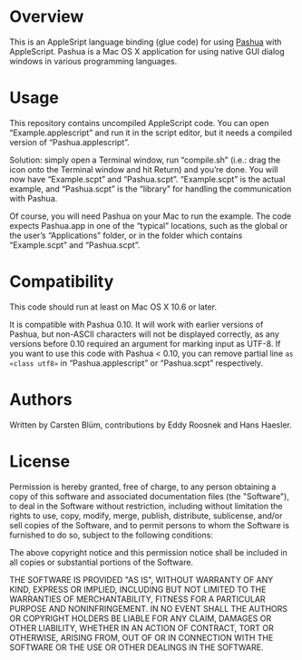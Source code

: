 Overview
===========
This is an AppleSript language binding (glue code) for using [Pashua](http://www.bluem.net/jump/pashua) with AppleScript. Pashua is a Mac OS X application for using native GUI dialog windows in various programming languages.


Usage
======
This repository contains uncompiled AppleScript code. You can open “Example.applescript” and run it in the script editor, but it needs a compiled version of “Pashua.applescript”.

Solution: simply open a Terminal window, run “compile.sh” (i.e.: drag the icon onto the Terminal window and hit Return) and you’re done. You will now have “Example.scpt” and “Pashua.scpt”. “Example.scpt” is the actual example, and “Pashua.scpt” is the “library” for handling the communication with Pashua.

Of course, you will need Pashua on your Mac to run the example. The code expects Pashua.app in one of the “typical” locations, such as the global or the user’s “Applications” folder, or in the folder which contains “Example.scpt” and
“Pashua.scpt”.


Compatibility
=============
This code should run at least on Mac OS X 10.6 or later.

It is compatible with Pashua 0.10. It will work with earlier versions of Pashua, but non-ASCII characters will not be displayed correctly, as any versions before 0.10 required an argument for marking input as UTF-8. If you want to use this code with Pashua < 0.10, you can remove partial line `as «class utf8»` in “Pashua.applescript” or “Pashua.scpt” respectively.


Authors
=========
Written by Carsten Blüm, contributions by Eddy Roosnek and Hans Haesler.


License
=========
Permission is hereby granted, free of charge, to any person obtaining a copy
of this software and associated documentation files (the "Software"), to deal
in the Software without restriction, including without limitation the rights
to use, copy, modify, merge, publish, distribute, sublicense, and/or sell
copies of the Software, and to permit persons to whom the Software is
furnished to do so, subject to the following conditions:

The above copyright notice and this permission notice shall be included in all
copies or substantial portions of the Software.

THE SOFTWARE IS PROVIDED "AS IS", WITHOUT WARRANTY OF ANY KIND, EXPRESS OR
IMPLIED, INCLUDING BUT NOT LIMITED TO THE WARRANTIES OF MERCHANTABILITY,
FITNESS FOR A PARTICULAR PURPOSE AND NONINFRINGEMENT. IN NO EVENT SHALL THE
AUTHORS OR COPYRIGHT HOLDERS BE LIABLE FOR ANY CLAIM, DAMAGES OR OTHER
LIABILITY, WHETHER IN AN ACTION OF CONTRACT, TORT OR OTHERWISE, ARISING FROM,
OUT OF OR IN CONNECTION WITH THE SOFTWARE OR THE USE OR OTHER DEALINGS IN THE
SOFTWARE.

